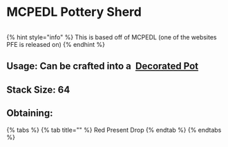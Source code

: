 # MCPEDL Pottery Sherd

<figure><img src="https://github.com/user-attachments/assets/6930e1a8-4086-4747-acd3-792c14fe47c1" alt=""><figcaption></figcaption></figure>

{% hint style="info" %}
This is based off of MCPEDL (one of the websites PFE is released on)
{% endhint %}



## Usage: Can be crafted into a <img src="https://minecraft.wiki/images/thumb/Decorated_Pot_(N)_JE2_BE2.png/150px-Decorated_Pot_(N)_JE2_BE2.png?1209f" alt="" data-size="line"> [Decorated Pot](https://minecraft.wiki/w/Decorated\_Pot)

## <img src="https://minecraft.wiki/images/Light_Gray_Bundle_JE1_BE1.png?b552e" alt="" data-size="line">Stack Size: 64

## Obtaining:

{% tabs %}
{% tab title="" %}
Red Present Drop
{% endtab %}
{% endtabs %}

